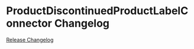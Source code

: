# ProductDiscontinuedProductLabelConnector Changelog

[Release Changelog](https://github.com/spryker/product-discontinued-product-label-connector/releases)
